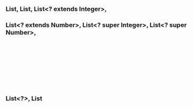 ### List<Integer>, List<Number>, List<? extends Integer>,

### List<? extends Number>, List<? super Integer>, List<? super Number>,

### List<?>, List<Object>
